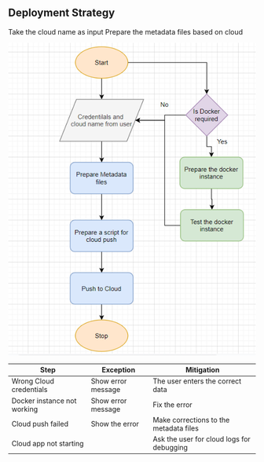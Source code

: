 
## Deployment Strategy

Take the cloud name as input
Prepare the metadata files based on cloud


![Technical solution design](../img/deploment-strategy.png)


Step   |Exception |Mitigation|
-------|-------|-------|
Wrong Cloud credentials    |Show error message    |The user enters the correct data
Docker instance not working    |Show error message    |Fix the error
Cloud push failed  |Show the error    |Make corrections to the metadata files
Cloud app not starting    | |Ask the user for cloud logs for debugging

